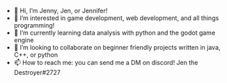 - 👋 Hi, I’m Jenny, Jen, or Jennifer!
- 👀 I’m interested in game development, web development, and all things programming!
- 🌱 I’m currently learning data analysis with python and the godot game engine
- 💞️ I’m looking to collaborate on beginner friendly projects written in java, C++, or python
- 📫 How to reach me: you can send me a DM on discord! Jen the Destroyer#2727

<!---
DonkeyFeet00/DonkeyFeet00 is a ✨ special ✨ repository because its `README.md` (this file) appears on your GitHub profile.
You can click the Preview link to take a look at your changes.
--->
